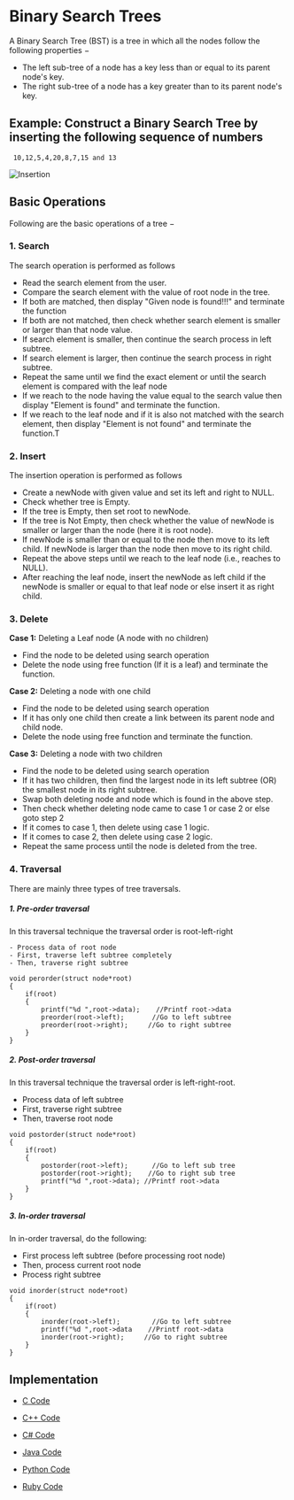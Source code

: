 # Binary Search Trees

A Binary Search Tree (BST) is a tree in which all the nodes follow the following properties −

- The left sub-tree of a node has a key less than or equal to its parent node's key.
- The right sub-tree of a node has a key greater than to its parent node's key.

## Example: Construct a Binary Search Tree by inserting the following sequence of numbers

     10,12,5,4,20,8,7,15 and 13
     
![Insertion](http://btechsmartclass.com/data_structures/ds_images/BST%20Construction.png)


## Basic Operations

Following are the basic operations of a tree −

### 1. Search 
 
 The search operation is performed as follows

- Read the search element from the user.
- Compare the search element with the value of root node in the tree.
- If both are matched, then display "Given node is found!!!" and terminate the function
- If both are not matched, then check whether search element is smaller or larger than that node value.
- If search element is smaller, then continue the search process in left subtree.
- If search element is larger, then continue the search process in right subtree.
- Repeat the same until we find the exact element or until the search element is compared with the leaf node
- If we reach to the node having the value equal to the search value then display "Element is found" and terminate the function.
- If we reach to the leaf node and if it is also not matched with the search element, then display "Element is not found" and terminate the function.T

### 2. Insert 

The insertion operation is performed as follows

- Create a newNode with given value and set its left and right to NULL.
- Check whether tree is Empty.
- If the tree is Empty, then set root to newNode.
- If the tree is Not Empty, then check whether the value of newNode is smaller or larger than the node (here it is root node).
- If newNode is smaller than or equal to the node then move to its left child. If newNode is larger than the node then move to its right child.
- Repeat the above steps until we reach to the leaf node (i.e., reaches to NULL).
- After reaching the leaf node, insert the newNode as left child if the newNode is smaller or equal to that leaf node or else insert it as right child.

### 3. Delete

**Case 1:**  Deleting a Leaf node (A node with no children)

  - Find the node to be deleted using search operation
  - Delete the node using free function (If it is a leaf) and terminate the function.

**Case 2:** Deleting a node with one child

  - Find the node to be deleted using search operation
  - If it has only one child then create a link between its parent node and child node.
  - Delete the node using free function and terminate the function.

**Case 3:** Deleting a node with two children

  - Find the node to be deleted using search operation
  - If it has two children, then find the largest node in its left subtree (OR) the smallest node in its right subtree.
  - Swap both deleting node and node which is found in the above step.
  - Then check whether deleting node came to case 1 or case 2 or else goto step 2
  - If it comes to case 1, then delete using case 1 logic.
  - If it comes to case 2, then delete using case 2 logic.
  - Repeat the same process until the node is deleted from the tree.
  
### 4. Traversal

There are mainly three types of tree traversals.

 ##### 1. Pre-order traversal

  In this traversal technique the traversal order is root-left-right 
  
    - Process data of root node
    - First, traverse left subtree completely
    - Then, traverse right subtree
 
    void perorder(struct node*root)
    {
        if(root)
        {
            printf("%d ",root->data);    //Printf root->data
            preorder(root->left);       //Go to left subtree
            preorder(root->right);     //Go to right subtree
        }
    }
    
    
  ##### 2. Post-order traversal

  In this traversal technique the traversal order is left-right-root.

   - Process data of left subtree
   - First, traverse right subtree
   - Then, traverse root node
   
    void postorder(struct node*root)
    {
        if(root)
        {
            postorder(root->left);      //Go to left sub tree
            postorder(root->right);    //Go to right sub tree
            printf("%d ",root->data); //Printf root->data
        }
    }
    
    
  ##### 3. In-order traversal

   In in-order traversal, do the following:

   - First process left subtree (before processing root node)
   - Then, process current root node
   - Process right subtree
    
    
    void inorder(struct node*root)
    {
        if(root)
        {
            inorder(root->left);        //Go to left subtree
            printf("%d ",root->data    //Printf root->data
            inorder(root->right);     //Go to right subtree
        }
    }
    


## Implementation

  - [C Code](https://github.com/jainaman224/Algo_Ds_Notes/blob/master/Binary_Search_Trees/BinarySearchTree.c)
  
  - [C++ Code](https://github.com/jainaman224/Algo_Ds_Notes/blob/master/Binary_Search_Trees/BinarySearchTree.cpp)
  
  - [C# Code](https://github.com/jainaman224/Algo_Ds_Notes/blob/master/Binary_Search_Trees/BinarySearchTree.cs)
  
  - [Java Code](https://github.com/jainaman224/Algo_Ds_Notes/blob/master/Binary_Search_Trees/BinarySearchTree.java)
  
  - [Python Code](https://github.com/jainaman224/Algo_Ds_Notes/blob/master/Binary_Search_Trees/BinarySearchTree.py)
  
  - [Ruby Code](https://github.com/jainaman224/Algo_Ds_Notes/blob/master/Binary_Search_Trees/BinarySearchTree.rb)
